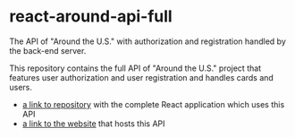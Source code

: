# react-around-api-full
The API of "Around the U.S." with authorization and registration handled by the back-end server.

This repository contains the full API of "Around the U.S." project that features user authorization and user registration and handles cards and users.

* [a link to repository](https://github.com/GozdeHisarckllar/react-around-api-full.git) with the complete React application which uses this API
* [a link to the website](https://around.app.students.nomoreparties.site/) that hosts this API
